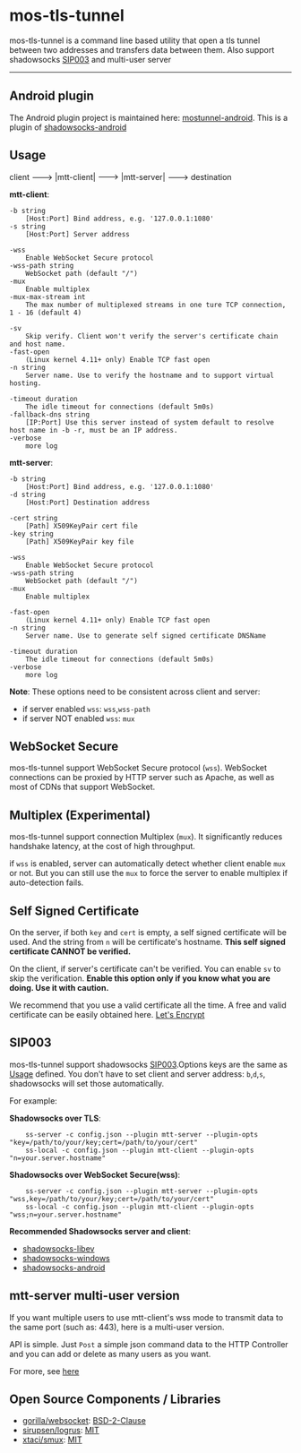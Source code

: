 # mos-tls-tunnel

mos-tls-tunnel is a command line based utility that open a tls tunnel between two addresses and transfers data between them. Also support shadowsocks [SIP003](https://shadowsocks.org/en/spec/Plugin.html) and multi-user server

---

## Android plugin

The Android plugin project is maintained here: [mostunnel-android](https://github.com/IrineSistiana/mostunnel-android). This is a plugin of [shadowsocks-android](https://github.com/shadowsocks/shadowsocks-android)

## Usage

client ---> |mtt-client| ---> |mtt-server| ---> destination

**mtt-client**:

    -b string
        [Host:Port] Bind address, e.g. '127.0.0.1:1080'
    -s string
        [Host:Port] Server address

    -wss
        Enable WebSocket Secure protocol
    -wss-path string
        WebSocket path (default "/")
    -mux
        Enable multiplex
    -mux-max-stream int
        The max number of multiplexed streams in one ture TCP connection, 1 - 16 (default 4)
        
    -sv
        Skip verify. Client won't verify the server's certificate chain and host name.
    -fast-open
        (Linux kernel 4.11+ only) Enable TCP fast open
    -n string
        Server name. Use to verify the hostname and to support virtual hosting.

    -timeout duration
        The idle timeout for connections (default 5m0s)
    -fallback-dns string
        [IP:Port] Use this server instead of system default to resolve host name in -b -r, must be an IP address.
    -verbose
        more log

**mtt-server**:

    -b string
        [Host:Port] Bind address, e.g. '127.0.0.1:1080'
    -d string
        [Host:Port] Destination address

    -cert string
        [Path] X509KeyPair cert file
    -key string
        [Path] X509KeyPair key file

    -wss
        Enable WebSocket Secure protocol
    -wss-path string
        WebSocket path (default "/")
    -mux
        Enable multiplex

    -fast-open
        (Linux kernel 4.11+ only) Enable TCP fast open
    -n string
        Server name. Use to generate self signed certificate DNSName

    -timeout duration
        The idle timeout for connections (default 5m0s)
    -verbose
        more log


 **Note**: These options need to be consistent across client and server: 

* if server enabled `wss`: `wss`,`wss-path`
* if server NOT enabled `wss`: `mux`

## WebSocket Secure

mos-tls-tunnel support WebSocket Secure protocol (`wss`). WebSocket connections can be proxied by HTTP server such as Apache, as well as most of CDNs that support WebSocket.

## Multiplex (Experimental)

mos-tls-tunnel support connection Multiplex (`mux`). It significantly reduces handshake latency, at the cost of high throughput.

if `wss` is enabled, server can automatically detect whether client enable `mux` or not. But you can still use the `mux` to force the server to enable multiplex if auto-detection fails.

## Self Signed Certificate

On the server, if both `key` and `cert` is empty, a self signed certificate will be used. And the string from `n` will be certificate's hostname. **This self signed certificate CANNOT be verified.**

On the client, if server's certificate can't be verified. You can enable `sv` to skip the verification. **Enable this option only if you know what you are doing. Use it with caution.**

We recommend that you use a valid certificate all the time. A free and valid certificate can be easily obtained here. [Let's Encrypt](https://letsencrypt.org/)

## SIP003

mos-tls-tunnel support shadowsocks [SIP003](https://shadowsocks.org/en/spec/Plugin.html).Options keys are the same as [Usage](#usage) defined. You don't have to set client and server address: `b`,`d`,`s`, shadowsocks will set those automatically. 

For example:

**Shadowsocks over TLS**:

        ss-server -c config.json --plugin mtt-server --plugin-opts "key=/path/to/your/key;cert=/path/to/your/cert"
        ss-local -c config.json --plugin mtt-client --plugin-opts "n=your.server.hostname"

**Shadowsocks over WebSocket Secure(wss)**:

        ss-server -c config.json --plugin mtt-server --plugin-opts "wss,key=/path/to/your/key;cert=/path/to/your/cert"
        ss-local -c config.json --plugin mtt-client --plugin-opts "wss;n=your.server.hostname"

**Recommended Shadowsocks server and client**:

* [shadowsocks-libev](https://github.com/shadowsocks/shadowsocks-libev)
* [shadowsocks-windows](https://github.com/shadowsocks/shadowsocks-windows)
* [shadowsocks-android](https://github.com/shadowsocks/shadowsocks-android)

## mtt-server multi-user version

If you want multiple users to use mtt-client's wss mode to transmit data to the same port (such as: 443), here is a multi-user version.

API is simple. Just `Post` a simple json command data to the HTTP Controller and you can add or delete as many users as you want.

For more, see [here](server/muti_user_server/)

## Open Source Components / Libraries

* [gorilla/websocket](https://github.com/gorilla/websocket): [BSD-2-Clause](https://github.com/gorilla/websocket/blob/master/LICENSE)
* [sirupsen/logrus](https://github.com/sirupsen/logrus): [MIT](https://github.com/sirupsen/logrus/blob/master/LICENSE)
* [xtaci/smux](https://github.com/xtaci/smux): [MIT](https://github.com/xtaci/smux/blob/master/LICENSE)